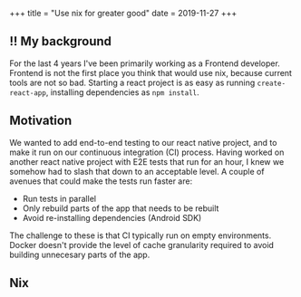 +++
title = "Use nix for greater good"
date = 2019-11-27
+++

## !! My background

For the last 4 years I've been primarily working as a Frontend developer. Frontend is not the first place
you think that would use nix, because current tools are not so bad. Starting a react project is as easy as
running `create-react-app`, installing dependencies as `npm install`.

## Motivation

We wanted to add end-to-end testing to our react native project, and to make it run on our
continuous integration (CI) process. Having worked on another react native project with E2E tests that run
for an hour, I knew we somehow had to slash that down to an acceptable level. A couple of avenues that could
make the tests run faster are:

- Run tests in parallel
- Only rebuild parts of the app that needs to be rebuilt
- Avoid re-installing dependencies (Android SDK)

The challenge to these is that CI typically run on empty environments. Docker doesn't provide the level of
cache granularity required to avoid building unnecesary parts of the app.

## Nix


